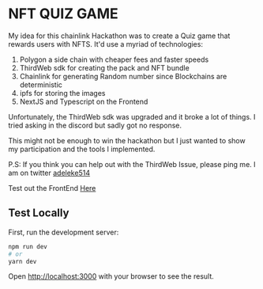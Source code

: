 # NFT QUIZ GAME

My idea for this chainlink Hackathon was to create a Quiz game that rewards users with NFTS.
It'd use a myriad of technologies:
1. Polygon a side chain with cheaper fees and faster speeds
2. ThirdWeb sdk for creating the pack and NFT bundle
3. Chainlink for generating Random number since Blockchains are deterministic
4. ipfs for storing the images
5. NextJS and Typescript on the Frontend

Unfortunately, the ThirdWeb sdk was upgraded and it broke a lot of things.
I tried asking in the discord but sadly got no response.

This might not be enough to win the hackathon but I just wanted to show
my participation and the tools I implemented.

P.S: If you think you can help out with the ThirdWeb Issue, please ping me.
I am on twitter [adeleke514](http://twitter.com/adeleke5140/)

Test out the FrontEnd [Here]()

## Test Locally

First, run the development server:

```bash
npm run dev
# or
yarn dev
```

Open [http://localhost:3000](http://localhost:3000) with your browser to see the result.
